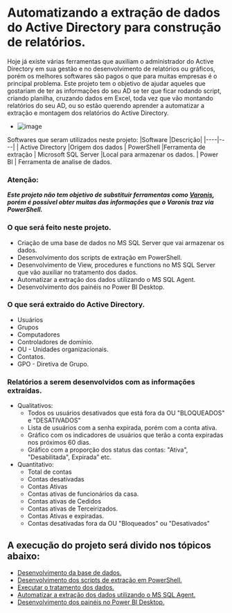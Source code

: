 # Automatizando a extração de dados do Active Directory para construção de relatórios.

Hoje já existe várias ferramentas que auxiliam o administrador do Active Directory em sua gestão e no desenvolvimento de relatórios ou gráficos, porém os melhores softwares são pagos o que para muitas empresas é o principal problema. Este projeto tem o objetivo de ajudar aqueles que gostariam de ter as  informações do seu AD se ter que ficar rodando script, criando planilha, cruzando dados em Excel, toda vez que vão montando relatórios do seu AD, ou so estão querendo  aprender a automatizar a extração e montagem dos relatórios do Active Directory.

* ![image](https://github.com/j-a-vicente/Automatizando_a_extra_ao_Active_Directory_relatorios/blob/main/Imagens/pwb_user.PNG?raw=true)

Softwares que seram utilizados neste projeto:
|Software |Descrição|
|----|----|
| Active Directory |Origem dos dados
| PowerShell     |Ferramenta de extração
| Microsoft SQL Server  |Local para armazenar os dados.
| Power BI | Ferramenta de analise de dados.


### Atenção:
<i><b> Este projeto não tem objetivo de substituir ferramentas como [Varonis](https://www.varonis.com/blog/what-is-active-directory), porém é possível obter muitas das informações que o Varonis traz via PowerShell.</i></b>


### O que será feito neste projeto.
+ Criação de uma base de dados no MS SQL Server que vai armazenar os dados.
+ Desenvolvimento dos scripts de extração em PowerShell.
+ Desenvolvimento de View, procedures e functions no MS SQL Server que vão auxiliar no tratamento dos dados.
+ Automatizar a extração dos dados utilizando o MS SQL Agent.
+ Desenvolvimento dos painéis no Power BI Desktop.

### O que será extraido do Active Directory.
- Usuários
- Grupos
- Computadores
- Controladores de domínio.
- OU - Unidades organizacionais.
- Contatos.
- GPO - Diretiva de Grupo.

### Relatórios a serem desenvolvidos com as informações extraídas.
- Qualitativos:
    - Todos os usuários desativados que está fora da OU "BLOQUEADOS" e "DESATIVADOS"
    - Lista de usuários com a senha expirada, porém com a conta ativa.
    - Gráfico  com os indicadores de usuários que terão a conta expiradas nos próximos 60 dias.
    - Gráfico  com a proporção dos status das contas: "Ativa", "Desabilitada", Expirada” etc.
- Quantitativo:
    - Total de contas
    - Contas desativadas
    - Contas Ativas
    - Contas ativas de funcionários da casa.
    - Contas ativas de Cedidos
    - Contas ativas de Terceirizados.
    - Contas Ativas e expiradas.
    - Contas desativadas fora da OU "Bloqueados" ou "Desativados"  


## A execução do projeto será divido nos tópicos  abaixo:

+ [Desenvolvimento da base de dados.](https://github.com/j-a-vicente/Automatizando_a_extra_ao_Active_Directory_relatorios/blob/main/base_de_dados/README.md)
+ [Desenvolvimento dos scripts de extração em PowerShell.](https://github.com/j-a-vicente/Automatizando_a_extra_ao_Active_Directory_relatorios/blob/main/script_extracao/README.md)
+ [Executar o tratamento dos dados.](https://github.com/j-a-vicente/Automatizando_a_extra_ao_Active_Directory_relatorios/blob/main/tratamento_de_dados/README.md)
+ [Automatizar a extração dos dados utilizando o MS SQL Agent.](https://github.com/j-a-vicente/Automatizando_a_extra_ao_Active_Directory_relatorios/blob/main/automatizar_extra/README.md)
+ [Desenvolvimento dos painéis no Power BI Desktop.](https://github.com/j-a-vicente/Automatizando_a_extra_ao_Active_Directory_relatorios/tree/main/power_bi_desktop)
